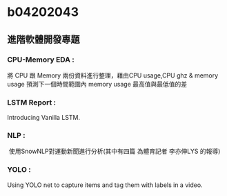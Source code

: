 # b04202043
## 進階軟體開發專題

### CPU-Memory EDA :
  將 CPU 跟 Memory 兩份資料進行整理，藉由CPU usage,CPU ghz & memory usage 預測下一個時間範圍內 memory usage 最高值與最低值的差

### LSTM Report :
  Introducing Vanilla LSTM.
  
### NLP :
  使用SnowNLP對運動新聞進行分析(其中有四篇 為體育記者 李亦伸LYS 的報導)

### YOLO :
  Using YOLO net to capture items and tag them with labels in a video.
